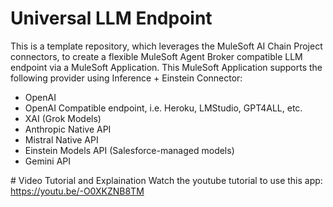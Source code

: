 # Universal LLM Endpoint
This is a template repository, which leverages the MuleSoft AI Chain Project connectors, to create a flexible MuleSoft Agent Broker compatible LLM endpoint via a MuleSoft Application. This MuleSoft Application supports the following provider using Inference + Einstein Connector:
- OpenAI
- OpenAI Compatible endpoint, i.e. Heroku, LMStudio, GPT4ALL, etc.
- XAI (Grok Models)
- Anthropic Native API
- Mistral Native API
- Einstein Models API (Salesforce-managed models)
- Gemini API

# Video Tutorial and Explaination
Watch the youtube tutorial to use this app: https://youtu.be/-O0XKZNB8TM